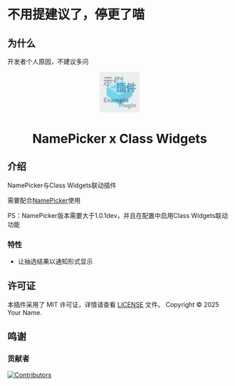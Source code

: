 # 不用提建议了，停更了喵
## 为什么
开发者个人原因，不建议多问

<div align="center">
<img src="icon.png" alt="插件图标" width="18%">
<h1>NamePicker x Class Widgets</h1>
</div>

## 介绍

NamePicker与Class Widgets联动插件

需要配合[NamePicker](https://github.com/NamePickerOrg/NamePicker)使用

PS：NamePicker版本需要大于1.0.1dev，并且在配置中启用Class Widgets联动功能

### 特性

- 让抽选结果以通知形式显示

## 许可证
本插件采用了 MIT 许可证，详情请查看 [LICENSE](LICENSE) 文件。
Copyright © 2025 Your Name.

## 鸣谢

### 贡献者
[![Contributors](http://contrib.nn.ci/api?repo=NamePickerOrg/NamePicker4CW)](https://github.com/NamePickerOrg/NamePicker4CW/graphs/contributors)

